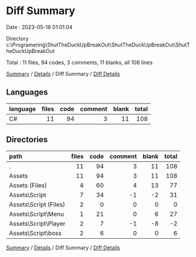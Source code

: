 # Diff Summary

Date : 2023-05-18 01:01:04

Directory c:\\Programering\\ShutTheDuckUpBreakOut\\ShutTheDuckUpBreakOut\\ShutTheDuckUpBreakOut

Total : 11 files,  94 codes, 3 comments, 11 blanks, all 108 lines

[Summary](results.md) / [Details](details.md) / Diff Summary / [Diff Details](diff-details.md)

## Languages
| language | files | code | comment | blank | total |
| :--- | ---: | ---: | ---: | ---: | ---: |
| C# | 11 | 94 | 3 | 11 | 108 |

## Directories
| path | files | code | comment | blank | total |
| :--- | ---: | ---: | ---: | ---: | ---: |
| . | 11 | 94 | 3 | 11 | 108 |
| Assets | 11 | 94 | 3 | 11 | 108 |
| Assets (Files) | 4 | 60 | 4 | 13 | 77 |
| Assets\\Script | 7 | 34 | -1 | -2 | 31 |
| Assets\\Script (Files) | 2 | 0 | 0 | 0 | 0 |
| Assets\\Script\\Menu | 1 | 21 | 0 | 6 | 27 |
| Assets\\Script\\Player | 2 | 7 | -1 | -8 | -2 |
| Assets\\Script\\boss | 2 | 6 | 0 | 0 | 6 |

[Summary](results.md) / [Details](details.md) / Diff Summary / [Diff Details](diff-details.md)